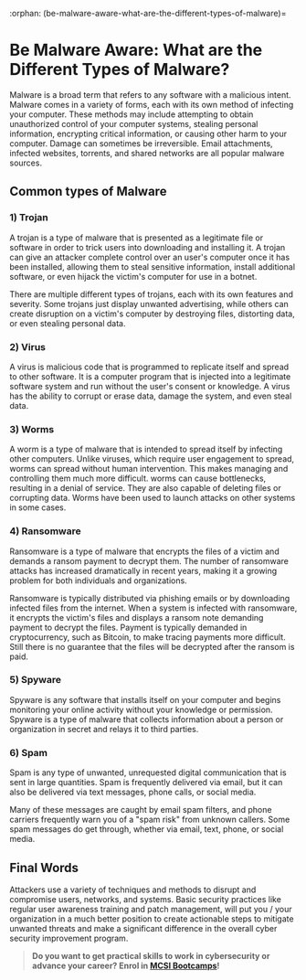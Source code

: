 :orphan:
(be-malware-aware-what-are-the-different-types-of-malware)=

# Be Malware Aware: What are the Different Types of Malware?

Malware is a broad term that refers to any software with a malicious intent. Malware comes in a variety of forms, each with its own method of infecting your computer. These methods may include attempting to obtain unauthorized control of your computer systems, stealing personal information, encrypting critical information, or causing other harm to your computer. Damage can sometimes be irreversible. Email attachments, infected websites, torrents, and shared networks are all popular malware sources.

## Common types of Malware

### 1) Trojan

A trojan is a type of malware that is presented as a legitimate file or software in order to trick users into downloading and installing it. A trojan can give an attacker complete control over an user's computer once it has been installed, allowing them to steal sensitive information, install additional software, or even hijack the victim's computer for use in a botnet.

There are multiple different types of trojans, each with its own features and severity. Some trojans just display unwanted advertising, while others can create disruption on a victim's computer by destroying files, distorting data, or even stealing personal data.

### 2) Virus

A virus is malicious code that is programmed to replicate itself and spread to other software. It is a computer program that is injected into a legitimate software system and run without the user's consent or knowledge. A virus has the ability to corrupt or erase data, damage the system, and even steal data.

### 3) Worms

A worm is a type of malware that is intended to spread itself by infecting other computers. Unlike viruses, which require user engagement to spread, worms can spread without human intervention. This makes managing and controlling them much more difficult. worms can cause bottlenecks, resulting in a denial of service. They are also capable of deleting files or corrupting data. Worms have been used to launch attacks on other systems in some cases.

### 4) Ransomware

Ransomware is a type of malware that encrypts the files of a victim and demands a ransom payment to decrypt them. The number of ransomware attacks has increased dramatically in recent years, making it a growing problem for both individuals and organizations.

Ransomware is typically distributed via phishing emails or by downloading infected files from the internet. When a system is infected with ransomware, it encrypts the victim's files and displays a ransom note demanding payment to decrypt the files. Payment is typically demanded in cryptocurrency, such as Bitcoin, to make tracing payments more difficult. Still there is no guarantee that the files will be decrypted after the ransom is paid.

### 5) Spyware

Spyware is any software that installs itself on your computer and begins monitoring your online activity without your knowledge or permission. Spyware is a type of malware that collects information about a person or organization in secret and relays it to third parties.

### 6) Spam

Spam is any type of unwanted, unrequested digital communication that is sent in large quantities. Spam is frequently delivered via email, but it can also be delivered via text messages, phone calls, or social media.

Many of these messages are caught by email spam filters, and phone carriers frequently warn you of a "spam risk" from unknown callers. Some spam messages do get through, whether via email, text, phone, or social media.

## Final Words

Attackers use a variety of techniques and methods to disrupt and compromise users, networks, and systems. Basic security practices like regular user awareness training and patch management, will put you / your organization in a much better position to create actionable steps to mitigate unwanted threats and make a significant difference in the overall cyber security improvement program.

> **Do you want to get practical skills to work in cybersecurity or advance your career? Enrol in [MCSI Bootcamps](https://www.mosse-institute.com/bootcamps.html)!**
